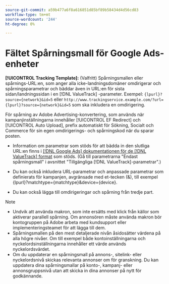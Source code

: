 ```yaml
---
source-git-commit: a59b477a6f8a616851d85bf89b58434d4d56cd83
workflow-type: tm+mt
source-wordcount: '244'
ht-degree: 0%

---
```

# Fältet Spårningsmall för Google Ads-enheter

<!-- Search CRUD and bulk edit of Google entity settings -->

**[!UICONTROL Tracking Template]:** (Valfritt) Spårningsmallen eller spårnings-URL:en, som anger alla icke-landningsdomäner omdirigerar och spårningsparametrar och bäddar även in URL:en för sista sidan/landningssidan i en [!DNL ValueTrack] -parameter. Exempel: `{lpurl}?source={network}&id=5` eller `http://www.trackingservice.example.com/?url={lpurl}?source={network}&id=5` som ska inkludera en omdirigering.

För spårning av Adobe Advertising-konvertering, som används när kampanjinställningarna innehåller [!UICONTROL EF Redirect] och [!UICONTROL Auto Upload], prefix automatiskt för Sökning, Socialt och Commerce för sin egen omdirigerings- och spårningskod när du sparar posten.

* Information om parametrar som stöds för att bädda in den slutliga URL:en finns i [[!DNL Google Ads] dokumentationen för de  [!DNL ValueTrack] format](https://support.google.com/google-ads/answer/6305348) som stöds. (Gå till parametrarna &quot;Endast spårningsmall&quot; i avsnittet &quot;Tillgängliga [!DNL ValueTrack]-parametrar&quot;.)

* Du kan också inkludera URL-parametrar och anpassade parametrar som definierats för kampanjen, avgränsade med et-tecken (&amp;), till exempel {lpurl}?matchtype={matchtype}&amp;device={device}.

* Du kan också lägga till omdirigeringar och spårning från tredje part.

>[!NOTE]
>
>* Undvik att använda makron, som inte ersätts med klick från källor som aktiverar parallell spårning. Om annonsören måste använda makron bör kontogruppen på Adobe arbeta med kundsupport eller implementeringsteamet för att lägga till dem.
>* Spårningsmallen på den mest detaljerade nivån åsidosätter värdena på alla högre nivåer. Om till exempel både kontoinställningarna och nyckelordsinställningarna innehåller ett värde används nyckelordsvärdet.
>* Om du uppdaterar en spårningsmall på annons-, sitelink- eller nyckelordsnivå skickas relevanta annonser om för granskning. Du kan uppdatera dina spårningsmallar på konto-, kampanj- eller annonsgruppsnivå utan att skicka in dina annonser på nytt för godkännande.
